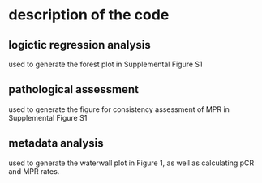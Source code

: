 # description of the code

## logictic regression analysis
used to generate the forest plot in Supplemental Figure S1

## pathological assessment
used to generate the figure for consistency assessment of MPR in Supplemental Figure S1

## metadata analysis
used to generate the waterwall plot in Figure 1, as well as calculating pCR and MPR rates.

